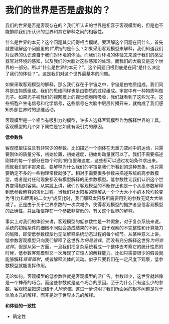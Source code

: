 # 我们的世界是否是虚拟的？

我们的世界是否是客观存在的？我们所认识的世界是相容于客观模型的，但是也不能排除我们所认识的世界和其它解释之间的相容性。

什么是世界的本元？这个问题其实问得相当模糊。要理解这个问题在问什么，首先就要理解这个问题里的*世界*指的是什么？如果采用客观模型来解释，我们知道我们对世界的认识源自于我们对环境的体验。而我们对环境的体验又来源于我们的感受器官对环境的感知，以及我们的大脑对这些感知的处理。而我们的大脑又是这个世界的一部分。所以“什么是世界的本元？”，这个问题归根到底是在问“是什么决定了我们的体验？”。这是我们对这个世界最基本的问题。

如果采取客观模型的解释，那么我们存在于宇宙之中，宇宙是由物质组成。我们同样是由物质组成。我们的思维同样也是由物质的过程组成。宇宙中有一种物质叫做光子。如果光子被我们的视网膜上的视觉细胞所吸收，我们就看到了这些光子。这些细胞产生电信号和化学信号，这些信号在大脑中层层传播开来，就构成了我们感知外部世界时的思维活动。

客观模型是一个相当有吸引力的模型，许多人选择客观模型作为解释世界的工具。客观模型的几个如下属性是它如此有吸引力的原因。

**低参数性**

客观模型往往具有非常少的参数。比如描述一个刚体在无重力空间中的运动，只需要刚体的质量分布，初始位置，初始速度，初始角动量就可以了。我们不需要描述刚体的每一个部分在每个时刻$t$的位置和速度，这些都可以通过初始条件求出来。而就我们的宇宙来说，要解释为什么我们的宇宙是我们所看到的这种景象，也只需要确定不多的一些物理常数就够了。相对于需要很多参数来描述系统的高参数模型，或者是对任何现象都没有模型解释的无参数模型。低参数性让我们认识这个世界变得相对容易。从实践上讲，我们对客观模型的不断修正也是一个从高参数解释到低参数解释的演化过程。当我们对太阳系的理解从一个个大大小小的本轮均轮变为“引力和距离的二次方”成反比时，我们解释太阳系所需要用到的参数无疑大大缩减了。正是由于关于世界参数的一次次减少，使得客观模型的拥护者坚信客观模型的正确性，并且相信存在一个参数非常低的，有关这个世界的解释。

事实上对我们的体验来讲，客观模型的低参数性是一种假象，对于复杂系统来说，系统的初始条件的细微不同就会造成结果的不同，由于观察的不完整性和计算能力的局限，即使低参数模型也无法解释系统动态过程的每个细节。从某种意义上讲，低参数客观模型只向我们解释了这世界*为何是这样*，而没有充分解释这世界*为何会这样*。但是从另一方面，一旦我们把复杂系统看成一个整体去考察它的统计性质的时候，低参数客观模型又一次展现了它惊人的解释能力。比如只需要很少的假设就能够解释*背景辐射*，或者解释流体的流动。似乎只要我们在一定尺度下观察，低参数模型就能发挥作用。

无论如何，客观模型的低参数性就是客观模型的活广告。参数越少，这世界就越像是一个神奇的巧合。而这些参数就是这个巧合的原因。至于为什么只有这么少的参数，客观模型把这归结于*人择原理*。这进一步说明了我们所面另的根本问题是对于体验本元的解释，而非是对于世界本元的解释。

**和体验的一致性**



* 确定性
